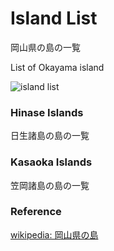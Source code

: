 Island List
===============

岡山県の島の一覧

List of Okayama island

![island list]()

### Hinase Islands 

日生諸島の島の一覧

### Kasaoka Islands 

笠岡諸島の島の一覧

### Reference

[wikipedia: 岡山県の島](https://ja.wikipedia.org/wiki/Category:%E5%B2%A1%E5%B1%B1%E7%9C%8C%E3%81%AE%E5%B3%B6)


